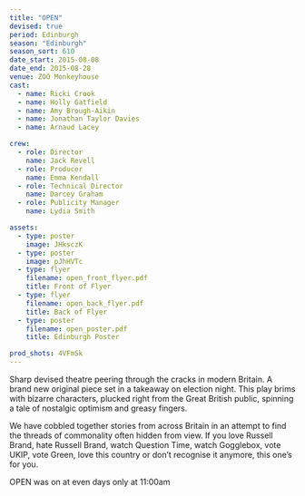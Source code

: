 ```yaml
---
title: "OPEN"
devised: true
period: Edinburgh
season: "Edinburgh"
season_sort: 610
date_start: 2015-08-08
date_end: 2015-08-28
venue: ZOO Monkeyhouse
cast:
  - name: Ricki Crook
  - name: Holly Gatfield
  - name: Amy Brough-Aikin
  - name: Jonathan Taylor Davies
  - name: Arnaud Lacey

crew:
  - role: Director
    name: Jack Revell
  - role: Producer
    name: Emma Kendall
  - role: Technical Director
    name: Darcey Graham
  - role: Publicity Manager
    name: Lydia Smith

assets:
  - type: poster
    image: JHksczK
  - type: poster
    image: pJhHVTc
  - type: flyer
    filename: open_front_flyer.pdf
    title: Front of Flyer
  - type: flyer
    filename: open_back_flyer.pdf
    title: Back of Flyer
  - type: poster
    filename: open_poster.pdf
    title: Edinburgh Poster

prod_shots: 4VFmSk
---
```


Sharp devised theatre peering through the cracks in modern Britain.
A brand new original piece set in a takeaway on election night. This play brims with bizarre characters, plucked right from the Great British public, spinning a tale of nostalgic optimism and greasy fingers.

We have cobbled together stories from across Britain in an attempt to find the threads of commonality often hidden from view. If you love Russell Brand, hate Russell Brand, watch Question Time, watch Gogglebox, vote UKIP, vote Green, love this country or don’t recognise it anymore, this one’s for you.

OPEN was on at even days only at 11:00am
